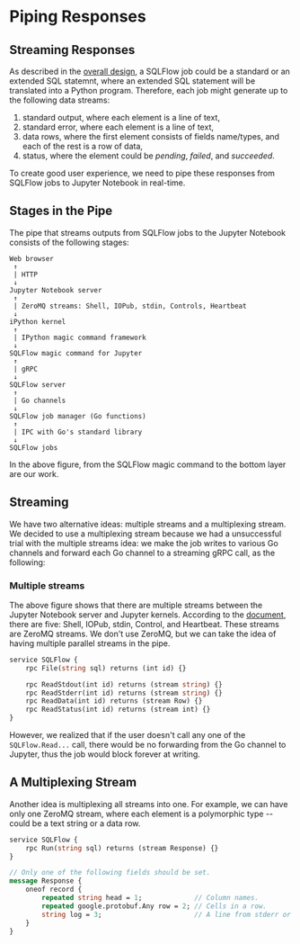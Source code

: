 # Piping Responses


## Streaming Responses

As described in the [overall design](doc/design.md), a SQLFlow job could be a standard or an extended SQL statemnt, where an extended SQL statement will be translated into a Python program.  Therefore, each job might generate up to the following data streams:

1. standard output, where each element is a line of text,
1. standard error, where each element is a line of text,
1. data rows, where the first element consists of fields name/types, and each of the rest is a row of data,
1. status, where the element could be *pending*, *failed*, and *succeeded*.

To create good user experience, we need to pipe these responses from SQLFlow jobs to Jupyter Notebook in real-time.


## Stages in the Pipe

The pipe that streams outputs from SQLFlow jobs to the Jupyter Notebook consists of the following stages:

```
Web browser 
 ↑
 | HTTP
 ↓
Jupyter Notebook server
 ↑
 | ZeroMQ streams: Shell, IOPub, stdin, Controls, Heartbeat
 ↓
iPython kernel
 ↑
 | IPython magic command framework
 ↓
SQLFlow magic command for Jupyter
 ↑
 | gRPC
 ↓
SQLFlow server
 ↑
 | Go channels
 ↓
SQLFlow job manager (Go functions)
 ↑
 | IPC with Go's standard library
 ↓ 
SQLFlow jobs
```

In the above figure, from the SQLFlow magic command to the bottom layer are our work.


##  Streaming

We have two alternative ideas: multiple streams and a multiplexing stream.
We decided to use a multiplexing stream because we had a unsuccessful trial with the multiple streams idea: we make the job writes to various Go channels and forward each Go channel to a streaming gRPC call, as the following:

### Multiple streams

The above figure shows that there are multiple streams between the Jupyter Notebook server and Jupyter kernels.  According to the [document](https://jupyter-client.readthedocs.io/en/stable/messaging.html), there are five: Shell, IOPub, stdin, Control, and Heartbeat.  These streams are ZeroMQ streams.  We don't use ZeroMQ, but we can take the idea of having multiple parallel streams in the pipe.


```protobuf
service SQLFlow {
    rpc File(string sql) returns (int id) {}

    rpc ReadStdout(int id) returns (stream string) {}
    rpc ReadStderr(int id) returns (stream string) {}
    rpc ReadData(int id) returns (stream Row) {}
    rpc ReadStatus(int id) returns (stream int) {}
}
```

However, we realized that if the user doesn't call any one of the `SQLFlow.Read...` call, there would be no forwarding from the Go channel to Jupyter, thus the job would block forever at writing.

## A Multiplexing Stream

Another idea is multiplexing all streams into one. For example, we can have only one ZeroMQ stream, where each element is a polymorphic type -- could be a text string or a data row.

```protobuf
service SQLFlow {
    rpc Run(string sql) returns (stream Response) {}
}

// Only one of the following fields should be set.
message Response {
    oneof record {
        repeated string head = 1;             // Column names.
        repeated google.protobuf.Any row = 2; // Cells in a row.
        string log = 3;                       // A line from stderr or stdout.
    }
}
```

